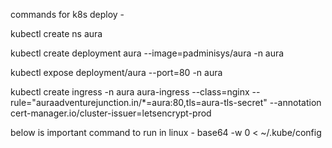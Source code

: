 commands for k8s deploy - 

kubectl create ns aura

kubectl create deployment aura --image=padminisys/aura -n aura

kubectl expose deployment/aura --port=80 -n aura

kubectl create ingress -n aura aura-ingress --class=nginx --rule="auraadventurejunction.in/*=aura:80,tls=aura-tls-secret" --annotation cert-manager.io/cluster-issuer=letsencrypt-prod

below is important command to run in linux - 
base64 -w 0 < ~/.kube/config

